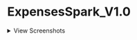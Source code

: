 # ExpensesSpark_V1.0

<details>
    <summary>View Screenshots</summary>
    <br>

|  |  |  |
| :---:  | :---:  | :---:  |
| ![Sign Page 1](https://github.com/PoovarasanKG/ExpensesSpark/assets/77930091/27735729-ad6b-4463-b56e-f9f041e2ccca)      |![Dashboard 2](https://github.com/PoovarasanKG/ExpensesSpark/assets/77930091/c9833678-03bd-42fe-b197-aca66238e376)  | ![Screenshot_New_Account_Add](https://github.com/PoovarasanKG/ExpensesSpark/assets/77930091/5196bfc5-5ee3-44a8-a798-3722c402ed85)
|![Screenshot_AccountDetailsPage](https://github.com/PoovarasanKG/ExpensesSpark/assets/77930091/0a647251-1516-4c80-9265-f87884cded51) |![Screenshot_NewTranctionsAddPage](https://github.com/PoovarasanKG/ExpensesSpark/assets/77930091/cbea9c2e-ad5e-4e3a-b736-e6b76ccf6801) |![Screenshot_AccountListPage](https://github.com/PoovarasanKG/ExpensesSpark/assets/77930091/12201f2e-8565-4388-bfb7-334442e37c11)
| ![Screenshot_TransactionDetailsPage](https://github.com/PoovarasanKG/ExpensesSpark/assets/77930091/dfb5e817-0dfa-4edc-92cf-6d6533a178a6) | ![Screenshot_ReportPage](https://github.com/PoovarasanKG/ExpensesSpark/assets/77930091/434e83b0-8463-4745-907e-768b8fdd329f) | ![Screenshot_ChartPageAll](https://github.com/PoovarasanKG/ExpensesSpark/assets/77930091/88937bfa-9372-4fbd-9a02-4edede639bd0)
| ![Screenshot_ChartPageIncome](https://github.com/PoovarasanKG/ExpensesSpark/assets/77930091/3a9fc871-c2c5-45aa-b1c5-97a7222f6dbd) | ![Screenshot_ChartPageExpenses](https://github.com/PoovarasanKG/ExpensesSpark/assets/77930091/a7921e71-201e-4ba8-a659-52c554c1251b)| ![Settings 3](https://github.com/PoovarasanKG/ExpensesSpark/assets/77930091/d8be15be-5cef-4f78-8345-17715c28879a)


</details>     
